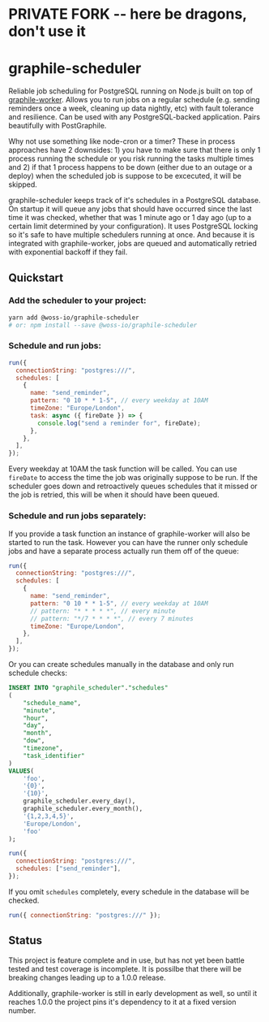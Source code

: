 # PRIVATE FORK -- here be dragons, don't use it

# graphile-scheduler

Reliable job scheduling for PostgreSQL running on Node.js built on top of [graphile-worker](https://github.com/graphile/worker). Allows you to run jobs on a regular schedule (e.g. sending reminders once a week, cleaning up data nightly, etc) with fault tolerance and resilience. Can be used with any PostgreSQL-backed application. Pairs beautifully with PostGraphile.

Why not use something like node-cron or a timer? These in process approaches have 2 downsides: 1) you have to make sure that there is only 1 process running the schedule or you risk running the tasks multiple times and 2) if that 1 process happens to be down (either due to an outage or a deploy) when the scheduled job is suppose to be excecuted, it will be skipped.

graphile-scheduler keeps track of it's schedules in a PostgreSQL database. On startup it will queue any jobs that should have occurred since the last time it was checked, whether that was 1 minute ago or 1 day ago (up to a certain limit determined by your configuration). It uses PostgreSQL locking so it's safe to have multiple schedulers running at once. And because it is integrated with graphile-worker, jobs are queued and automatically retried with exponential backoff if they fail.

## Quickstart

### Add the scheduler to your project:

```sh
yarn add @woss-io/graphile-scheduler
# or: npm install --save @woss-io/graphile-scheduler
```

### Schedule and run jobs:

```js
run({
  connectionString: "postgres:///",
  schedules: [
    {
      name: "send_reminder",
      pattern: "0 10 * * 1-5", // every weekday at 10AM
      timeZone: "Europe/London",
      task: async ({ fireDate }) => {
        console.log("send a reminder for", fireDate);
      },
    },
  ],
});
```

Every weekday at 10AM the task function will be called. You can use `fireDate` to access the time the job was originally suppose to be run. If the scheduler goes down and retroactively queues schedules that it missed or the job is retried, this will be when it should have been queued.

### Schedule and run jobs separately:

If you provide a task function an instance of graphile-worker will also be started to run the task. However you can have the runner only schedule jobs and have a separate process actually run them off of the queue:

```js
run({
  connectionString: "postgres:///",
  schedules: [
    {
      name: "send_reminder",
      pattern: "0 10 * * 1-5", // every weekday at 10AM
      // pattern: "* * * * *", // every minute
      // pattern: "*/7 * * * *", // every 7 minutes
      timeZone: "Europe/London",
    },
  ],
});
```

Or you can create schedules manually in the database and only run schedule checks:

```sql
INSERT INTO "graphile_scheduler"."schedules"
(
	"schedule_name",
	"minute",
	"hour",
	"day",
	"month",
	"dow",
	"timezone",
	"task_identifier"
)
VALUES(
	'foo',
	'{0}',
	'{10}',
	graphile_scheduler.every_day(),
	graphile_scheduler.every_month(),
	'{1,2,3,4,5}',
	'Europe/London',
	'foo'
);
```

```js
run({
  connectionString: "postgres:///",
  schedules: ["send_reminder"],
});
```

If you omit `schedules` completely, every schedule in the database will be checked.

```js
run({ connectionString: "postgres:///" });
```

## Status

This project is feature complete and in use, but has not yet been battle tested and test coverage is incomplete. It is possilbe that there will be breaking changes leading up to a 1.0.0 release.

Additionally, graphile-worker is still in early development as well, so until it reaches 1.0.0 the project pins it's dependency to it at a fixed version number.

